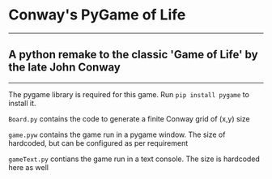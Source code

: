 # Conway's PyGame of Life
---
## A python remake to the classic 'Game of Life' by the late John Conway
---
The pygame library is required for this game. Run `pip install pygame` to install it.

`Board.py` contains the code to generate a finite Conway grid of (x,y) size

`game.pyw` contains the game run in a pygame window. The size of hardcoded, but can be configured as per requirement

`gameText.py` contians the game run in a text console. The size is hardcoded here as well
